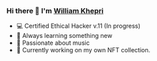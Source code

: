 ### Hi there 👋 I'm [William Khepri](https://github.com/williamkhepri)

- 💻 Certified Ethical Hacker v.11 (In progress)
- 👾 Always learning something new
- 🎹 Passionate about music
- 🔭 Currently working on my own NFT collection.
<!--
**williamkhepri/williamkhepri** is a ✨ _special_ ✨ repository because its `README.md` (this file) appears on your GitHub profile.

Here are some ideas to get you started:

- 🔭 I’m currently working on ...
- 🌱 I’m currently learning ...
- 👯 I’m looking to collaborate on ...
- 🤔 I’m looking for help with ...
- 💬 Ask me about ...
- 📫 How to reach me: ...
- 😄 Pronouns: ...
- ⚡ Fun fact: ...
-->
